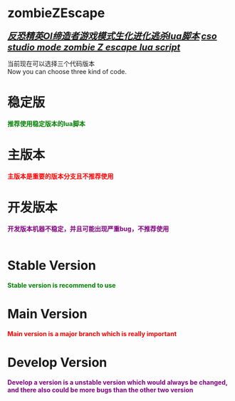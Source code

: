 # zombieZEscape

<b style="font-size:20px;"><i><u>反恐精英Ol缔造者游戏模式生化进化逃杀lua脚本</u></i></b>
<b style="font-size:20px;"><i><u>cso studio mode zombie Z escape lua script</u></i></b>

当前现在可以选择三个代码版本
<br />
Now you can choose three kind of code.

<h1>稳定版</h1>
<b style="color: green">推荐使用稳定版本的lua脚本</b>
<br />
<h1>主版本</h1>
<b style="color: red">主版本是重要的版本分支且不推荐使用</b>
<br />
<h1>开发版本</h1>
<b style="color: purple">开发版本机器不稳定，并且可能出现严重bug，不推荐使用</b>
<br />
<br />
<h1>Stable Version</h1>
<b style="color: green">Stable version is recommend to use</b>
<br />
<h1>Main Version</h1>
<b style="color: red">Main version is a major branch which is really important</b>
<br />
<h1>Develop Version</h1>
<b style="color: purple">Develop a version is a unstable version which would always be changed, and there also could be
more bugs than the other two version</b>
<br />

